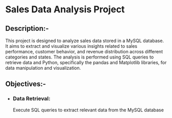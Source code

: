   # Sales Data Analysis Project
## Description:-
This project is designed to analyze sales data stored in a MySQL database. It aims to extract and visualize various insights related to sales performance, customer behavior, and revenue distribution across different categories and states. The analysis is performed using SQL queries to retrieve data and Python, specifically the pandas and Matplotlib libraries, for data manipulation and visualization.

## Objectives:-
* ### Data Retrieval:
  Execute SQL queries to extract relevant data from the MySQL database
